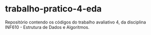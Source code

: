 # trabalho-pratico-4-eda
Repositório contendo os códigos do trabalho avaliativo 4, da disciplina INF610 - Estrutura de Dados e Algoritmos.
